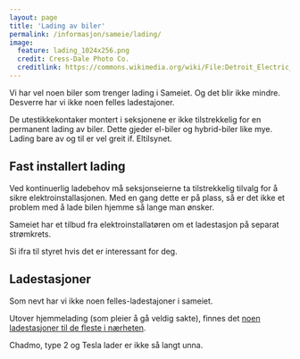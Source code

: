 ```yaml
---
layout: page
title: 'Lading av biler'
permalink: /informasjon/sameie/lading/
image:
  feature: lading_1024x256.png
  credit: Cress-Dale Photo Co.
  creditlink: https://commons.wikimedia.org/wiki/File:Detroit_Electric_car_charging.png
---
```

Vi har vel noen biler som trenger lading i Sameiet. Og det blir ikke mindre. Desverre har vi ikke noen felles ladestajoner.

De utestikkekontaker montert i seksjonene er ikke tilstrekkelig for en permanent lading av biler. Dette gjeder el-biler og hybrid-biler like mye. Lading bare av og til er vel greit if. Eltilsynet.


## Fast installert lading

Ved kontinuerlig ladebehov må seksjonseierne ta tilstrekkelig tilvalg for å sikre elektroinstallasjonen. Med en gang dette er på plass, så er det ikke et problem med å lade bilen hjemme så lange man ønsker.

Sameiet har et tilbud fra elektroinstallatøren om et ladestasjon på separat strømkrets.

Si ifra til styret hvis det er interessant for deg.


## Ladestasjoner

Som nevt har vi ikke noen felles-ladestajoner i sameiet.

Utover hjemmelading (som pleier å gå veldig sakte), finnes det [noen ladestasjoner til de fleste i nærheten](https://www.ladestasjoner.no/kart/?lat=59.7478871&lng=10.274195400000053&location=false&name=Linnesstranda%20barnehage,%20Linnesstranda,%20Lier,%20Norway).

Chadmo, type 2 og Tesla lader er ikke så langt unna.

